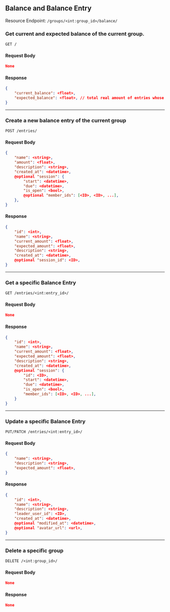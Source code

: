 ## Balance and Balance Entry

Resource Endpoint: `/groups/<int:group_id>/balance/`

### Get current and expected balance of the current group.

`GET /`

#### Request Body

```json
None
```

#### Response

```json
{
    "current_balance": <float>,
    "expected_balance": <float>, // total real amount of entries whose session is closed or not set + total expected amount of entries whose session is open
}
```

---

### Create a new balance entry of the current group

`POST /entries/`

#### Request Body

```json
{
    "name": <string>,
    "amount": <float>,
    "description": <string>,
    "created_at": <datetime>,
    @optional "session": {
        "start": <datetime>,
        "due": <datetime>,
        "is_open": <bool>,
        @optional "member_ids": [<ID>, <ID>, ...],
    },
}
```

#### Response

```json
{
    "id": <int>,
    "name": <string>,
    "current_amount": <float>,
    "expected_amount": <float>,
    "description": <string>,
    "created_at": <datetime>,
    @optional "session_id": <ID>,
}
```

---

### Get a specific Balance Entry

`GET /entries/<int:entry_id>/`

#### Request Body

```json
None
```

#### Response

```json
{
    "id": <int>,
    "name": <string>,
    "current_amount": <float>,
    "expected_amount": <float>,
    "description": <string>,
    "created_at": <datetime>,
    @optional "session": {
        "id": <ID>,
        "start": <datetime>,
        "due": <datetime>,
        "is_open": <bool>,
        "member_ids": [<ID>, <ID>, ...],
    }
}
```

---

### Update a specific Balance Entry

`PUT/PATCH /entries/<int:entry_id>/`

#### Request Body

```json
{
    "name": <string>,
    "description": <string>,
    "expected_amount": <float>,
}
```

#### Response

```json
{
    "id": <int>,
    "name": <string>,
    "description": <string>,
    "leader_user_id": <ID>,
    "created_at": <datetime>,
    @optional "modified_at": <datetime>,
    @optional "avatar_url": <url>,
}
```

---

### Delete a specific group

`DELETE /<int:group_id>/`

#### Request Body

```json
None
```

#### Response

```json
None
```
